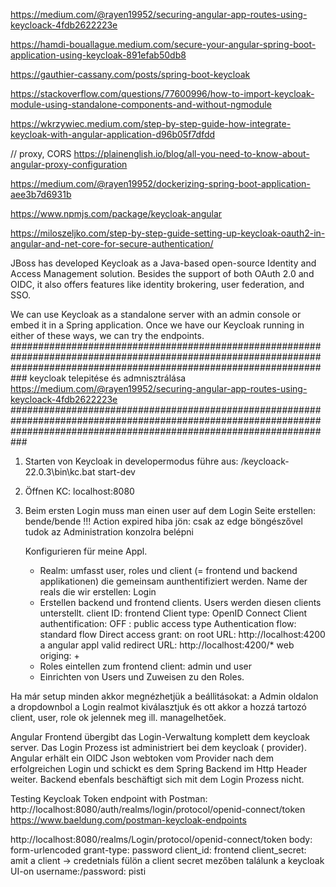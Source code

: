 

https://medium.com/@rayen19952/securing-angular-app-routes-using-keycloack-4fdb2622223e

https://hamdi-bouallague.medium.com/secure-your-angular-spring-boot-application-using-keycloak-891efab50db8

https://gauthier-cassany.com/posts/spring-boot-keycloak

https://stackoverflow.com/questions/77600996/how-to-import-keycloak-module-using-standalone-components-and-without-ngmodule

https://wkrzywiec.medium.com/step-by-step-guide-how-integrate-keycloak-with-angular-application-d96b05f7dfdd

// proxy, CORS
https://plainenglish.io/blog/all-you-need-to-know-about-angular-proxy-configuration

https://medium.com/@rayen19952/dockerizing-spring-boot-application-aee3b7d6931b

https://www.npmjs.com/package/keycloak-angular

https://miloszeljko.com/step-by-step-guide-setting-up-keycloak-oauth2-in-angular-and-net-core-for-secure-authentication/

JBoss has developed Keycloak as a Java-based open-source Identity and Access Management solution. Besides the support of both OAuth 2.0 and OIDC, 
it also offers features like identity brokering, user federation, and SSO.

We can use Keycloak as a standalone server with an admin console or embed it in a Spring application. Once we have our Keycloak running in either of these ways, we can try the endpoints.
###########################################################################################################################################################################
keycloak telepitése és admnisztrálása
https://medium.com/@rayen19952/securing-angular-app-routes-using-keycloack-4fdb2622223e
###########################################################################################################################################################################

1.  Starten von Keycloak in developermodus
    führe aus: /keycloack-22.0.3\bin\kc.bat start-dev

2.  Öffnen KC: localhost:8080
3.  Beim ersten Login muss man einen user auf dem Login Seite erstellen: bende/bende
    !!! Action expired hiba jön: csak az edge böngészővel tudok az Administration konzolra belépni

    Konfigurieren für meine Appl.
    - Realm: umfasst user, roles und client (= frontend und backend applikationen) die gemeinsam aunthentifiziert werden.
        Name der reals die wir erstellen: Login
    - Erstellen backend und frontend clients. Users werden diesen clients unterstellt. 
         client ID: frontend
         Client type: OpenID Connect
         Client authentification: OFF : public access type
         Authentication flow: standard flow
         Direct access grant: on
         root URL: http://localhost:4200   a angular appl
         valid redirect URL: http://localhost:4200/*
         web origing: +
    - Roles eintellen zum frontend client: admin und user
    - Einrichten von Users und Zuweisen zu den Roles.
              
Ha már setup minden akkor megnézhetjük a beállitásokat:
    a Admin oldalon a dropdownbol a Login realmot kiválasztjuk és ott akkor a hozzá tartozó client, user, role ok jelennek meg ill. managelhetőek.

Angular Frontend übergibt das Login-Verwaltung komplett dem keycloak server. Das Login Prozess ist administriert bei dem keycloak ( provider). Angular erhält ein OIDC Json 
webtoken vom Provider nach dem erfolgreichen Login und schickt es dem Spring Backend im Http Header weiter. Backend ebenfals beschäftigt sich mit dem Login Prozess nicht.

Testing Keycloak Token endpoint with Postman:
    http://localhost:8080/auth/realms/login/protocol/openid-connect/token
    https://www.baeldung.com/postman-keycloak-endpoints

http://localhost:8080/realms/Login/protocol/openid-connect/token
body: form-urlencoded
grant-type: password
client_id: frontend
client_secret: amit a client -> credetnials fülön a client secret mezőben találunk a keycloak UI-on
username:/password: pisti

